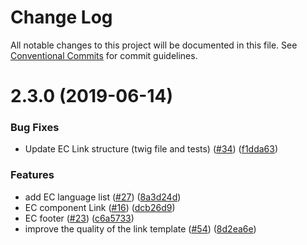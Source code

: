 # Change Log

All notable changes to this project will be documented in this file.
See [Conventional Commits](https://conventionalcommits.org) for commit guidelines.

# 2.3.0 (2019-06-14)

### Bug Fixes

- Update EC Link structure (twig file and tests) ([#34](https://github.com/ec-europa/ecl-twig/issues/34)) ([f1dda63](https://github.com/ec-europa/ecl-twig/commit/f1dda63))

### Features

- add EC language list ([#27](https://github.com/ec-europa/ecl-twig/issues/27)) ([8a3d24d](https://github.com/ec-europa/ecl-twig/commit/8a3d24d))
- EC component Link ([#16](https://github.com/ec-europa/ecl-twig/issues/16)) ([dcb26d9](https://github.com/ec-europa/ecl-twig/commit/dcb26d9))
- EC footer ([#23](https://github.com/ec-europa/ecl-twig/issues/23)) ([c6a5733](https://github.com/ec-europa/ecl-twig/commit/c6a5733))
- improve the quality of the link template ([#54](https://github.com/ec-europa/ecl-twig/issues/54)) ([8d2ea6e](https://github.com/ec-europa/ecl-twig/commit/8d2ea6e))
